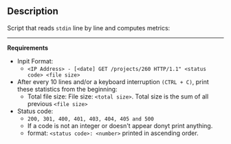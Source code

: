 ## Description
Script that reads `stdin` line by line and computes metrics:

---

**Requirements**
- Inpit Format:
    - `<IP Address> - [<date] GET /projects/260 HTTP/1.1" <status code> <file size>`
-  After every 10 lines and/or a keyboard interruption `(CTRL + C)`, print these statistics from the beginning:
   -  Total file size: File size: `<total size>`. Total size is the sum of all previous `<file size>`
- Status code:
  - `200, 301, 400, 401, 403, 404, 405 and 500`
  - If a code is not an integer or doesn't appear donyt print anything.
  - format: `<status code>: <number>` printed in ascending order.